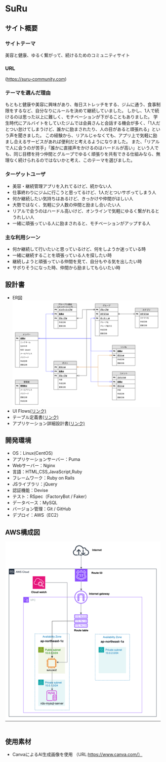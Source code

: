 # SuRu
## サイト概要
### サイトテーマ
美容と健康、ゆるく繋がって、続けるためのコミュニティサイト

### URL
(https://suru-community.com)

### テーマを選んだ理由
もともと健康や美容に興味があり、毎日ストレッチをする、ジムに通う、食事制限をするなど、自分なりにルールを決めて継続していました。
しかし、1人で続けるのは思った以上に難しく、モチベーションが下がることもありました。
学生時代にアルバイトをしていたジムでは会員さんと会話する機会が多く、「1人だとつい怠けてしまうけど、誰かに励まされたり、人の目があると頑張れる」という声を聞きました。
この経験から、リアルじゃなくても、アプリ上で気軽に励まし合えるサービスがあれば便利だと考えるようになりました。
また、「リアルで人に会うのが苦手」「誰かに直接声をかけるのはハードルが高い」という人でも、同じ目標を持つ仲間とグループでゆるく頑張りを共有できる仕組みなら、無理なく続けられるのではないかと考え、このテーマを選びました。

### ターゲットユーザ
- 美容・継続管理アプリを入れてるけど、続かない人
- 仕事終わりにジムに行こうと思ってるけど、1人だとついサボってしまう人
- 何か継続したい気持ちはあるけど、きっかけや仲間がほしい人
- 大勢ではなく、気軽に少人数の仲間と励まし合いたい人
- リアルで会うのはハードル高いけど、オンラインで気軽にゆるく繋がれるとうれしい人
- 一緒に頑張っている人に励まされると、モチベーションがアップする人
​
### 主な利用シーン
- 何か継続して行いたいと思っているけど、何をしようか迷っている時
- 一緒に継続することを頑張っている人を探したい時
- 継続しようと頑張っている仲間を見て、自分もやる気を出したい時
- サボりそうになった時、仲間から励ましてもらいたい時

## 設計書
- ER図
![ SuRu ER](app/assets/images/ER.png)
- UI Flows[(リンク)](https://docs.google.com/spreadsheets/d/1iNE5O0pF0a7ndI48kSybQE_YSv32P5vREa2o03fOozk/edit?usp=drive_link)
- テーブル定義書[(リンク)](https://docs.google.com/spreadsheets/d/1NE0FUC1XkZhQnUSlpCnsnP0iomoIsRFS0N7GKi6gf7U/edit?usp=drive_link)
- アプリケーション詳細設計書[(リンク)](https://drive.google.com/file/d/1azhFtkB7Izum6y55pyQ6YRJi79s3RNav/view?usp=drive_link)

## 開発環境
- OS：Linux(CentOS)
- アプリケーションサーバー：Puma
- Webサーバー：Nginx
- 言語：HTML,CSS,JavaScript,Ruby
- フレームワーク：Ruby on Rails
- JSライブラリ：jQuery
- 認証機能：Devise
- テスト：RSpec（FactoryBot / Faker）
- データベース：MySQL
- バージョン管理：Git / GitHub
- デプロイ：AWS（EC2）

## AWS構成図
![ SuRu AWS](app/assets/images/cloud.png)
​
## 使用素材
- CanvaによるAI生成画像を使用
（URL:https://www.canva.com/）